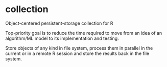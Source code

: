 # collection
Object-centered persistent-storage collection for R 

Top-priority goal is to reduce the time required to move from an idea
of an algorithm/ML model to its implementation and testing.

Store objects of any kind in file system, process them in parallel
in the current or in a remote R session and store the results back
in the file system.
